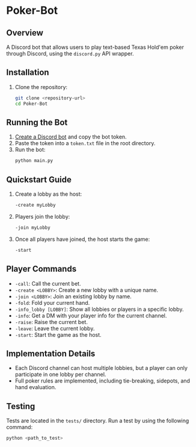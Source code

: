 # Poker-Bot

## Overview
A Discord bot that allows users to play text-based Texas Hold'em poker through Discord, using the `discord.py` API wrapper.

## Installation
1. Clone the repository:
   ```bash
   git clone <repository-url>
   cd Poker-Bot
   ```

## Running the Bot
1. [Create a Discord bot](https://discord.com/developers/docs/intro) and copy the bot token.
2. Paste the token into a `token.txt` file in the root directory.
3. Run the bot:
   ```bash
   python main.py
   ```

## Quickstart Guide
1. Create a lobby as the host:
   ```bash
   -create myLobby
   ```
2. Players join the lobby:
   ```bash
   -join myLobby
   ```
3. Once all players have joined, the host starts the game:
   ```bash
   -start
   ```
   
## Player Commands
- `-call`: Call the current bet.
- `-create <LOBBY>`: Create a new lobby with a unique name.
- `-join <LOBBY>`: Join an existing lobby by name.
- `-fold`: Fold your current hand.
- `-info_lobby [LOBBY]`: Show all lobbies or players in a specific lobby.
- `-info`: Get a DM with your player info for the current channel.
- `-raise`: Raise the current bet.
- `-leave`: Leave the current lobby.
- `-start`: Start the game as the host.

## Implementation Details
- Each Discord channel can host multiple lobbies, but a player can only participate in one lobby per channel.
- Full poker rules are implemented, including tie-breaking, sidepots, and hand evaluation.

## Testing
Tests are located in the `tests/` directory. Run a test by using the following command:
```bash
python <path_to_test>
```
